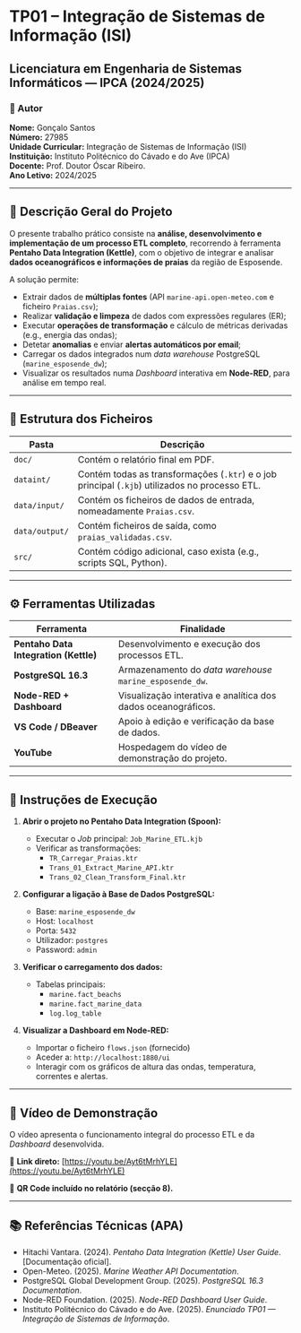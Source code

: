 # TP01 – Integração de Sistemas de Informação (ISI)
## Licenciatura em Engenharia de Sistemas Informáticos — IPCA (2024/2025)

### 👤 Autor
**Nome:** Gonçalo Santos  
**Número:** 27985  
**Unidade Curricular:** Integração de Sistemas de Informação (ISI)  
**Instituição:** Instituto Politécnico do Cávado e do Ave (IPCA)  
**Docente:** Prof. Doutor Óscar Ribeiro.  
**Ano Letivo:** 2024/2025  

---

## 📘 Descrição Geral do Projeto

O presente trabalho prático consiste na **análise, desenvolvimento e implementação de um processo ETL completo**, recorrendo à ferramenta **Pentaho Data Integration (Kettle)**, com o objetivo de integrar e analisar **dados oceanográficos e informações de praias** da região de Esposende.

A solução permite:
- Extrair dados de **múltiplas fontes** (API `marine-api.open-meteo.com` e ficheiro `Praias.csv`);
- Realizar **validação e limpeza** de dados com expressões regulares (ER);
- Executar **operações de transformação** e cálculo de métricas derivadas (e.g., energia das ondas);
- Detetar **anomalias** e enviar **alertas automáticos por email**;
- Carregar os dados integrados num *data warehouse* PostgreSQL (`marine_esposende_dw`);
- Visualizar os resultados numa *Dashboard* interativa em **Node-RED**, para análise em tempo real.

---

## 🧩 Estrutura dos Ficheiros

| Pasta | Descrição |
|--------|------------|
| `doc/` | Contém o relatório final em PDF. |
| `dataint/` | Contém todas as transformações (`.ktr`) e o job principal (`.kjb`) utilizados no processo ETL. |
| `data/input/` | Contém os ficheiros de dados de entrada, nomeadamente `Praias.csv`. |
| `data/output/` | Contém ficheiros de saída, como `praias_validadas.csv`. |
| `src/` | Contém código adicional, caso exista (e.g., scripts SQL, Python). |

---

## ⚙️ Ferramentas Utilizadas

| Ferramenta | Finalidade |
|-------------|-------------|
| **Pentaho Data Integration (Kettle)** | Desenvolvimento e execução dos processos ETL. |
| **PostgreSQL 16.3** | Armazenamento do *data warehouse* `marine_esposende_dw`. |
| **Node-RED + Dashboard** | Visualização interativa e analítica dos dados oceanográficos. |
| **VS Code / DBeaver** | Apoio à edição e verificação da base de dados. |
| **YouTube** | Hospedagem do vídeo de demonstração do projeto. |

---

## 🚀 Instruções de Execução

1. **Abrir o projeto no Pentaho Data Integration (Spoon):**
   - Executar o *Job* principal: `Job_Marine_ETL.kjb`
   - Verificar as transformações:
     - `TR_Carregar_Praias.ktr`
     - `Trans_01_Extract_Marine_API.ktr`
     - `Trans_02_Clean_Transform_Final.ktr`

2. **Configurar a ligação à Base de Dados PostgreSQL:**
   - Base: `marine_esposende_dw`
   - Host: `localhost`
   - Porta: `5432`
   - Utilizador: `postgres`
   - Password: `admin`

3. **Verificar o carregamento dos dados:**
   - Tabelas principais:
     - `marine.fact_beachs`
     - `marine.fact_marine_data`
     - `log.log_table`

4. **Visualizar a Dashboard em Node-RED:**
   - Importar o ficheiro `flows.json` (fornecido)
   - Aceder a: `http://localhost:1880/ui`
   - Interagir com os gráficos de altura das ondas, temperatura, correntes e alertas.

---

## 🎥 Vídeo de Demonstração

O vídeo apresenta o funcionamento integral do processo ETL e da *Dashboard* desenvolvida.

🔗 **Link direto:** [https://youtu.be/Ayt6tMrhYLE](https://youtu.be/Ayt6tMrhYLE)

📱 **QR Code incluído no relatório (secção 8).**

---

## 📚 Referências Técnicas (APA)

- Hitachi Vantara. (2024). *Pentaho Data Integration (Kettle) User Guide*. [Documentação oficial].  
- Open-Meteo. (2025). *Marine Weather API Documentation*.  
- PostgreSQL Global Development Group. (2025). *PostgreSQL 16.3 Documentation*.  
- Node-RED Foundation. (2025). *Node-RED Dashboard User Guide*.  
- Instituto Politécnico do Cávado e do Ave. (2025). *Enunciado TP01 — Integração de Sistemas de Informação*.
